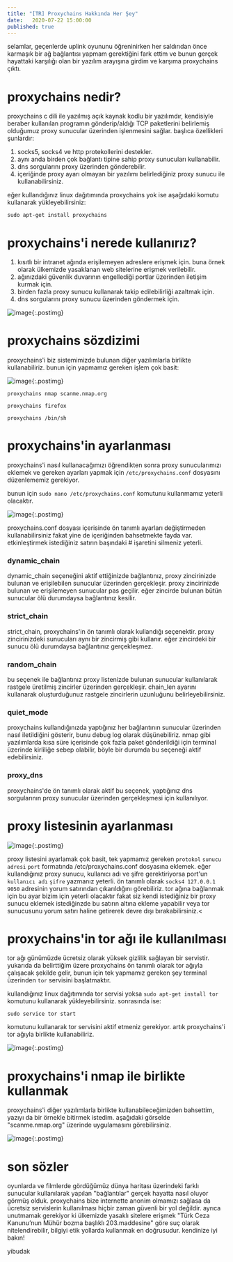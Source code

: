 ```yaml
---
title: "[TR] Proxychains Hakkında Her Şey"
date:	2020-07-22 15:00:00
published: true
---
```


selamlar, geçenlerde uplink oyununu öğreninirken her saldırıdan önce karmaşık bir ağ bağlantısı yapmam gerektiğini fark ettim ve bunun gerçek hayattaki karşılığı olan bir yazılım arayışına girdim ve karşıma proxychains çıktı.


# [](#header-3)proxychains nedir?

proxychains c dili ile yazılmış açık kaynak kodlu bir yazılımdır, kendisiyle beraber kullanılan programın gönderip/aldığı TCP paketlerini belirlemiş olduğumuz proxy sunucular üzerinden işlenmesini sağlar. başlıca özellikleri şunlardır:

1. socks5, socks4 ve http protekollerini destekler.
1. aynı anda birden çok bağlantı tipine sahip proxy sunucuları kullanabilir.
1. dns sorgularını proxy üzerinden gönderebilir.
1. içeriğinde proxy ayarı olmayan bir yazılımı belirlediğiniz proxy sunucu ile kullanabilirsiniz.

eğer kullandığınız linux dağıtımında proxychains yok ise aşağıdaki komutu kullanarak yükleyebilirsiniz:

`sudo apt-get install proxychains`

# [](#header-3)proxychains'i nerede kullanırız?

1. kısıtlı bir intranet ağında erişilemeyen adreslere erişmek için. buna örnek olarak ülkemizde yasaklanan web sitelerine erişmek verilebilir.
1. ağınızdaki güvenlik duvarının engellediği portlar üzerinden iletişim kurmak için.
1. birden fazla proxy sunucu kullanarak takip edilebilirliği azaltmak için.
1. dns sorgularını proxy sunucu üzerinden göndermek için.

![image](post_resources/proxychains/diyagram.png){:.postimg}

# [](#header-3)proxychains sözdizimi

proxychains'i biz sistemimizde bulunan diğer yazılımlarla birlikte kullanabiliriz. bunun için yapmamız gereken işlem çok basit:

![image](post_resources/proxychains/syntax.png){:.postimg}

`proxychains nmap scanme.nmap.org`

`proxychains firefox`

`proxychains /bin/sh`


# [](#header-3)proxychains'in ayarlanması

proxychains'i nasıl kullanacağımızı öğrendikten sonra proxy sunucularımızı eklemek ve gereken ayarları yapmak için `/etc/proxychains.conf` dosyasını düzenlememiz gerekiyor.

bunun için `sudo nano /etc/proxychains.conf` komutunu kullanmamız yeterli olacaktır.

![image](post_resources/proxychains/config.png){:.postimg}

proxychains.conf dosyası içerisinde ön tanımlı ayarları değiştirmeden kullanabilirsiniz fakat yine de içeriğinden bahsetmekte fayda var. etkinleştirmek istediğiniz satırın başındaki # işaretini silmeniz yeterli.

### [](#header-3)dynamic_chain

dynamic_chain seçeneğini aktif ettiğinizde bağlantınız, proxy zincirinizde bulunan ve erişilebilen sunucular üzerinden gerçekleşir. proxy zincirinizde bulunan ve erişilemeyen sunucular pas geçilir. eğer zincirde bulunan bütün sunucular ölü durumdaysa bağlantınız kesilir.

### [](#header-3)strict_chain

strict_chain, proxychains'in ön tanımlı olarak kullandığı seçenektir. proxy zincirinizdeki sunucuları aynı bir zincirmiş gibi kullanır. eğer zincirdeki bir sunucu ölü durumdaysa bağlantınız gerçekleşmez.

### [](#header-3)random_chain

bu seçenek ile bağlantınız proxy listenizde bulunan sunucular kullanılarak rastgele üretilmiş zincirler üzerinden gerçekleşir. chain_len ayarını kullanarak oluşturduğunuz rastgele zincirlerin uzunluğunu belirleyebilirsiniz.

### [](#header-3)quiet_mode

proxychains kullandığınızda yaptığınız her bağlantının sunucular üzerinden nasıl iletildiğini gösterir, bunu debug log olarak düşünebiliriz. nmap gibi yazılımlarda kısa süre içerisinde çok fazla paket gönderildiği için terminal üzerinde kirliliğe sebep olabilir, böyle bir durumda bu seçeneği aktif edebilirsiniz.
	
### [](#header-3)proxy_dns

proxychains'de ön tanımlı olarak aktif bu seçenek, yaptığınız dns sorgularının proxy sunucular üzerinden gerçekleşmesi için kullanılıyor.

# [](#header-3)proxy listesinin ayarlanması

![image](post_resources/proxychains/proxylist.png){:.postimg}

proxy listesini ayarlamak çok basit, tek yapmamız gereken `protokol` `sunucu adresi` `port` formatında /etc/proxychains.conf dosyasına eklemek. eğer kullandığınız proxy sunucu, kullanıcı adı ve şifre gerektiriyorsa port'un `kullanıcı adı` `şifre` yazmanız yeterli.
ön tanımlı olarak `socks4 127.0.0.1 9050` adresinin yorum satırından çıkarıldığını görebiliriz. tor ağına bağlanmak için bu ayar bizim için yeterli olacaktır fakat siz kendi istediğiniz bir proxy sunucu eklemek istediğinzde bu satırın altına ekleme yapabilir veya tor sunucusunu yorum satırı haline getirerek devre dışı bırakabilirsiniz.<
	
# [](#header-3)proxychains'in tor ağı ile kullanılması

tor ağı günümüzde ücretsiz olarak yüksek gizlilik sağlayan bir servistir. yukarıda da belirttiğim üzere proxychains ön tanımlı olarak tor ağıyla çalışacak şekilde gelir, bunun için tek yapmamız gereken şey terminal üzerinden `tor` servisini başlatmaktır.

kullandığınız linux dağıtımında tor servisi yoksa `sudo apt-get install tor` komutunu kullanarak yükleyebilirsiniz. sonrasında ise:

`sudo service tor start`

komutunu kullanarak tor servisini aktif etmeniz gerekiyor. artık proxychains'i tor ağıyla birlikte kullanabiliriz.

![image](post_resources/proxychains/tordig.png){:.postimg}


# [](#header-3)proxychains'i nmap ile birlikte kullanmak

proxychains'i diğer yazılımlarla birlikte kullanabileceğimizden bahsettim, yazıyı da bir örnekle bitirmek istedim. aşağıdaki görselde "scanme.nmap.org" üzerinde uygulamasını görebilirsiniz.

![image](post_resources/proxychains/nmap.gif){:.postimg}


# [](#header-3)son sözler

oyunlarda ve filmlerde gördüğümüz dünya haritası üzerindeki farklı sunucular kullanılarak yapılan "bağlantılar" gerçek hayatta nasıl oluyor görmüş olduk. proxychains bize internette anonim olmamızı sağlasa da ücretsiz servislerin kullanılması hiçbir zaman güvenli bir yol değildir. ayrıca unutmamak gerekiyor ki ülkemizde yasaklı sitelere erişmek "Türk Ceza Kanunu’nun Mühür bozma başlıklı 203.maddesine" göre suç olarak nitelendirebilir, bilgiyi etik yollarda kullanmak en doğrusudur. kendinize iyi bakın! 

yibudak